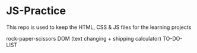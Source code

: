 # JS-Practice

This repo is used to keep the HTML, CSS & JS files for the learning projects

rock-paper-scissors
DOM (text changing + shipping calculator)
TO-DO-LIST 

